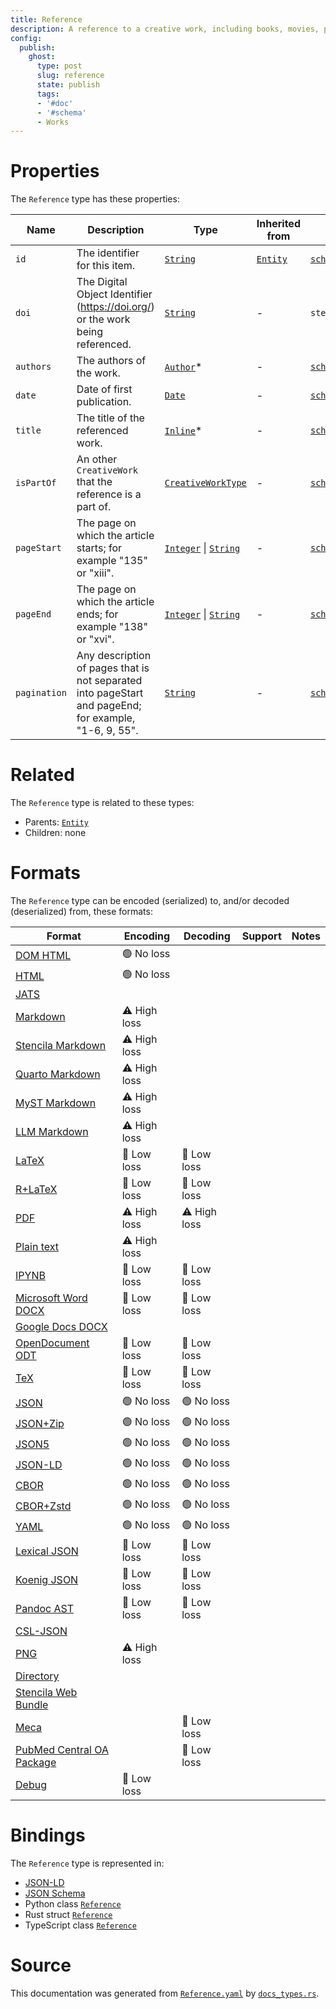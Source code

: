 ```yaml
---
title: Reference
description: A reference to a creative work, including books, movies, photographs, software programs, etc.
config:
  publish:
    ghost:
      type: post
      slug: reference
      state: publish
      tags:
      - '#doc'
      - '#schema'
      - Works
---
```


# Properties

The `Reference` type has these properties:

| Name         | Description                                                                                           | Type                                                                                                                                       | Inherited from                                                     | `JSON-LD @id`                                        | Aliases                    |
| ------------ | ----------------------------------------------------------------------------------------------------- | ------------------------------------------------------------------------------------------------------------------------------------------ | ------------------------------------------------------------------ | ---------------------------------------------------- | -------------------------- |
| `id`         | The identifier for this item.                                                                         | [`String`](https://stencila.ghost.io/docs/reference/schema/string)                                                                         | [`Entity`](https://stencila.ghost.io/docs/reference/schema/entity) | [`schema:id`](https://schema.org/id)                 | -                          |
| `doi`        | The Digital Object Identifier (https://doi.org/) or the work being referenced.                        | [`String`](https://stencila.ghost.io/docs/reference/schema/string)                                                                         | -                                                                  | `stencila:doi`                                       | -                          |
| `authors`    | The authors of the work.                                                                              | [`Author`](https://stencila.ghost.io/docs/reference/schema/author)*                                                                        | -                                                                  | [`schema:author`](https://schema.org/author)         | `author`                   |
| `date`       | Date of first publication.                                                                            | [`Date`](https://stencila.ghost.io/docs/reference/schema/date)                                                                             | -                                                                  | [`schema:date`](https://schema.org/date)             | -                          |
| `title`      | The title of the referenced work.                                                                     | [`Inline`](https://stencila.ghost.io/docs/reference/schema/inline)*                                                                        | -                                                                  | [`schema:headline`](https://schema.org/headline)     | `headline`                 |
| `isPartOf`   | An other `CreativeWork` that the reference is a part of.                                              | [`CreativeWorkType`](https://stencila.ghost.io/docs/reference/schema/creative-work-type)                                                   | -                                                                  | [`schema:isPartOf`](https://schema.org/isPartOf)     | `is-part-of`, `is_part_of` |
| `pageStart`  | The page on which the article starts; for example "135" or "xiii".                                    | [`Integer`](https://stencila.ghost.io/docs/reference/schema/integer) \| [`String`](https://stencila.ghost.io/docs/reference/schema/string) | -                                                                  | [`schema:pageStart`](https://schema.org/pageStart)   | `page-start`, `page_start` |
| `pageEnd`    | The page on which the article ends; for example "138" or "xvi".                                       | [`Integer`](https://stencila.ghost.io/docs/reference/schema/integer) \| [`String`](https://stencila.ghost.io/docs/reference/schema/string) | -                                                                  | [`schema:pageEnd`](https://schema.org/pageEnd)       | `page-end`, `page_end`     |
| `pagination` | Any description of pages that is not separated into pageStart and pageEnd; for example, "1-6, 9, 55". | [`String`](https://stencila.ghost.io/docs/reference/schema/string)                                                                         | -                                                                  | [`schema:pagination`](https://schema.org/pagination) | -                          |

# Related

The `Reference` type is related to these types:

- Parents: [`Entity`](https://stencila.ghost.io/docs/reference/schema/entity)
- Children: none

# Formats

The `Reference` type can be encoded (serialized) to, and/or decoded (deserialized) from, these formats:

| Format                                                                              | Encoding     | Decoding     | Support | Notes |
| ----------------------------------------------------------------------------------- | ------------ | ------------ | ------- | ----- |
| [DOM HTML](https://stencila.ghost.io/docs/reference/formats/dom.html)               | 🟢 No loss    |              |         |
| [HTML](https://stencila.ghost.io/docs/reference/formats/html)                       | 🟢 No loss    |              |         |
| [JATS](https://stencila.ghost.io/docs/reference/formats/jats)                       |              |              |         |
| [Markdown](https://stencila.ghost.io/docs/reference/formats/md)                     | ⚠️ High loss |              |         |
| [Stencila Markdown](https://stencila.ghost.io/docs/reference/formats/smd)           | ⚠️ High loss |              |         |
| [Quarto Markdown](https://stencila.ghost.io/docs/reference/formats/qmd)             | ⚠️ High loss |              |         |
| [MyST Markdown](https://stencila.ghost.io/docs/reference/formats/myst)              | ⚠️ High loss |              |         |
| [LLM Markdown](https://stencila.ghost.io/docs/reference/formats/llmd)               | ⚠️ High loss |              |         |
| [LaTeX](https://stencila.ghost.io/docs/reference/formats/latex)                     | 🔷 Low loss   | 🔷 Low loss   |         |
| [R+LaTeX](https://stencila.ghost.io/docs/reference/formats/rnw)                     | 🔷 Low loss   | 🔷 Low loss   |         |
| [PDF](https://stencila.ghost.io/docs/reference/formats/pdf)                         | ⚠️ High loss | ⚠️ High loss |         |
| [Plain text](https://stencila.ghost.io/docs/reference/formats/text)                 | ⚠️ High loss |              |         |
| [IPYNB](https://stencila.ghost.io/docs/reference/formats/ipynb)                     | 🔷 Low loss   | 🔷 Low loss   |         |
| [Microsoft Word DOCX](https://stencila.ghost.io/docs/reference/formats/docx)        | 🔷 Low loss   | 🔷 Low loss   |         |
| [Google Docs DOCX](https://stencila.ghost.io/docs/reference/formats/gdocx)          |              |              |         |
| [OpenDocument ODT](https://stencila.ghost.io/docs/reference/formats/odt)            | 🔷 Low loss   | 🔷 Low loss   |         |
| [TeX](https://stencila.ghost.io/docs/reference/formats/tex)                         | 🔷 Low loss   | 🔷 Low loss   |         |
| [JSON](https://stencila.ghost.io/docs/reference/formats/json)                       | 🟢 No loss    | 🟢 No loss    |         |
| [JSON+Zip](https://stencila.ghost.io/docs/reference/formats/json.zip)               | 🟢 No loss    | 🟢 No loss    |         |
| [JSON5](https://stencila.ghost.io/docs/reference/formats/json5)                     | 🟢 No loss    | 🟢 No loss    |         |
| [JSON-LD](https://stencila.ghost.io/docs/reference/formats/jsonld)                  | 🟢 No loss    | 🟢 No loss    |         |
| [CBOR](https://stencila.ghost.io/docs/reference/formats/cbor)                       | 🟢 No loss    | 🟢 No loss    |         |
| [CBOR+Zstd](https://stencila.ghost.io/docs/reference/formats/cbor.zstd)             | 🟢 No loss    | 🟢 No loss    |         |
| [YAML](https://stencila.ghost.io/docs/reference/formats/yaml)                       | 🟢 No loss    | 🟢 No loss    |         |
| [Lexical JSON](https://stencila.ghost.io/docs/reference/formats/lexical)            | 🔷 Low loss   | 🔷 Low loss   |         |
| [Koenig JSON](https://stencila.ghost.io/docs/reference/formats/koenig)              | 🔷 Low loss   | 🔷 Low loss   |         |
| [Pandoc AST](https://stencila.ghost.io/docs/reference/formats/pandoc)               | 🔷 Low loss   | 🔷 Low loss   |         |
| [CSL-JSON](https://stencila.ghost.io/docs/reference/formats/csl)                    |              |              |         |
| [PNG](https://stencila.ghost.io/docs/reference/formats/png)                         | ⚠️ High loss |              |         |
| [Directory](https://stencila.ghost.io/docs/reference/formats/directory)             |              |              |         |
| [Stencila Web Bundle](https://stencila.ghost.io/docs/reference/formats/swb)         |              |              |         |
| [Meca](https://stencila.ghost.io/docs/reference/formats/meca)                       |              | 🔷 Low loss   |         |
| [PubMed Central OA Package](https://stencila.ghost.io/docs/reference/formats/pmcoa) |              | 🔷 Low loss   |         |
| [Debug](https://stencila.ghost.io/docs/reference/formats/debug)                     | 🔷 Low loss   |              |         |

# Bindings

The `Reference` type is represented in:

- [JSON-LD](https://stencila.org/Reference.jsonld)
- [JSON Schema](https://stencila.org/Reference.schema.json)
- Python class [`Reference`](https://github.com/stencila/stencila/blob/main/python/python/stencila/types/reference.py)
- Rust struct [`Reference`](https://github.com/stencila/stencila/blob/main/rust/schema/src/types/reference.rs)
- TypeScript class [`Reference`](https://github.com/stencila/stencila/blob/main/ts/src/types/Reference.ts)

# Source

This documentation was generated from [`Reference.yaml`](https://github.com/stencila/stencila/blob/main/schema/Reference.yaml) by [`docs_types.rs`](https://github.com/stencila/stencila/blob/main/rust/schema-gen/src/docs_types.rs).
